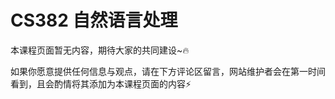 
# CS382 自然语言处理

本课程页面暂无内容，期待大家的共同建设\~🔥

如果你愿意提供任何信息与观点，请在下方评论区留言，网站维护者会在第一时间看到，且会酌情将其添加为本课程页面的内容⚡️
